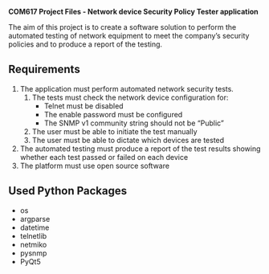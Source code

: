 **COM617 Project Files - Network device Security Policy Tester application**

The aim of this project is to create a software solution to perform  the automated testing of network equipment to meet the company’s  security policies and to produce a report of the testing.

## Requirements

1. The application must perform automated network security tests.
   1. The tests must check the network device configuration for:
      - Telnet must be disabled
      - The enable password must be configured
      - The SNMP v1 community string should not be “Public”
   2. The user must be able to initiate the test manually
   3. The user must be able to dictate which devices are tested
2. The automated testing must produce a report of the test results showing whether each test passed or failed on each device
3. The platform must use open source software

## Used Python Packages

- os
- argparse
- datetime
- telnetlib
- netmiko
- pysnmp
- PyQt5
